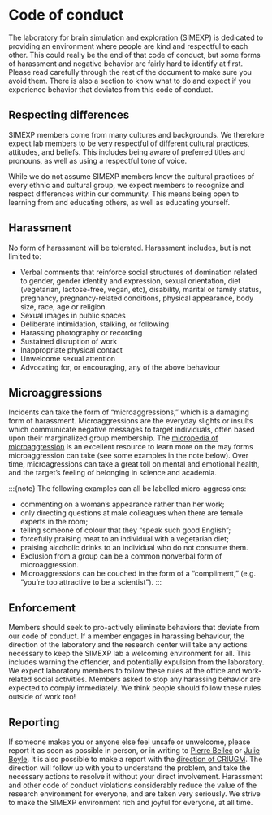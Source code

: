 # Code of conduct
The laboratory for brain simulation and exploration (SIMEXP) is dedicated to providing an environment where people are kind and respectful to each other. This could really be the end of that code of conduct, but some forms of harassment and negative behavior are fairly hard to identify at first. Please read carefully through the rest of the document to make sure you avoid them. There is also a section to know what to do and expect if you experience behavior that deviates from this code of conduct.

## Respecting differences
SIMEXP members come from many cultures and backgrounds. We therefore expect lab members to be very respectful of different cultural practices, attitudes, and beliefs. This includes being aware of preferred titles and pronouns, as well as using a respectful tone of voice.

While we do not assume SIMEXP members know the cultural practices of every ethnic and cultural group, we expect members to recognize and respect differences within our community. This means being open to learning from and educating others, as well as educating yourself.

## Harassment
No form of harassment will be tolerated. Harassment includes, but is not limited to:
 * Verbal comments that reinforce social structures of domination related to gender, gender identity and expression, sexual orientation, diet (vegetarian, lactose-free, vegan, etc), disability, marital or family status, pregnancy, pregnancy-related conditions, physical appearance, body size, race, age or religion.
 * Sexual images in public spaces
 * Deliberate intimidation, stalking, or following
 * Harassing photography or recording
 * Sustained disruption of work
 * Inappropriate physical contact
 * Unwelcome sexual attention
 * Advocating for, or encouraging, any of the above behaviour

## Microaggressions
Incidents can take the form of “microaggressions,” which is a damaging form of harassment. Microaggressions are the everyday slights or insults which communicate negative messages to target individuals, often based upon their marginalized group membership. The [micropedia of microaggression](https://www.themicropedia.org/) is an excellent resource to learn more on the may forms microaggression can take (see some examples in the note below). Over time, microagressions can take a great toll on mental and emotional health, and the target’s feeling of belonging in science and academia. 

:::{note}
The following examples can all be labelled micro-aggressions:
 * commenting on a woman’s appearance rather than her work;
 * only directing questions at male colleagues when there are female experts in the room;
 * telling someone of colour that they “speak such good English”;
 * forcefully praising meat to an individual with a vegetarian diet;
 * praising alcoholic drinks to an individual who do not consume them.
 * Exclusion from a group can be a common nonverbal form of microaggression.
 * Microaggressions can be couched in the form of a “compliment,” (e.g. “you’re too attractive to be a scientist”).
 :::

## Enforcement
Members should seek to pro-actively eliminate behaviors that deviate from our code of conduct. If a member engages in harassing behaviour, the direction of the laboratory and the research center will take any actions necessary to keep the SIMEXP lab a welcoming environment for all. This includes warning the offender, and potentially expulsion from the laboratory. We expect laboratory members to follow these rules at the office and work-related social activities. Members asked to stop any harassing behavior are expected to comply immediately. We think people should follow these rules outside of work too!

## Reporting
If someone makes you or anyone else feel unsafe or unwelcome, please report it as soon as possible in person, or in writing to [Pierre Bellec](mailto:pierre.bellec@criugm.qc.ca) or [Julie Boyle](mailto:julie.boyle@criugm.qc.ca). It is also possible to make a report with the [direction of CRIUGM](https://criugm.qc.ca/a-propos/notre-equipe/). The direction will follow up with you to understand the problem, and take the necessary actions to resolve it without your direct involvement. Harassment and other code of conduct violations considerably reduce the value of the research environment for everyone, and are taken very seriously. We strive to make the SIMEXP environment rich and joyful for everyone, at all time.
